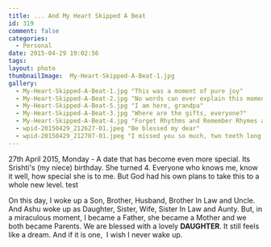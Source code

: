 ```yaml
---
title: ... And My Heart Skipped A Beat
id: 319
comment: false
categories:
  - Personal
date: 2015-04-29 19:02:56
tags:
layout: photo
thumbnailImage:  My-Heart-Skipped-A-Beat-1.jpg
gallery:
  - My-Heart-Skipped-A-Beat-1.jpg "This was a moment of pure joy"
  - My-Heart-Skipped-A-Beat-2.jpg "No words can ever explain this moment. Thank you dear."
  - My-Heart-Skipped-A-Beat-5.jpg "I am here, grandpa"
  - My-Heart-Skipped-A-Beat-3.jpg "Where are the gifts, everyone?"
  - My-Heart-Skipped-A-Beat-4.jpg "Forget Rhythms and Remember Rhymes and Lullabies"
  - wpid-20150429_212627-01.jpeg "Be blessed my dear"
  - wpid-20150429_212707-01.jpeg "I missed you so much, two teeth long :)"
---
```


27th April 2015, Monday - A date that has become even more special. Its Srishti's (my niece) birthday. She turned 4. Everyone who knows me, know it well, how special she is to me. But God had his own plans to take this to a whole new level.
test
<!--more-->

On this day, I woke up a Son, Brother, Husband, Brother In Law and Uncle. And Ashu woke up as Daughter, Sister, Wife, Sister In Law and Aunty. But, in a miraculous moment, I became a Father, she became a Mother and we both became Parents. We are blessed with a lovely **DAUGHTER**. It still feels like a dream. And if it is one,  I wish I never wake up.
